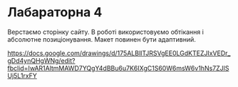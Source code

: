 # Лабараторна 4 
Верстаємо сторінку сайту.
В роботі використовуємо обтікання і абсолютне позиціонування.
Макет повинен бути адаптивний.

https://docs.google.com/drawings/d/175ALBlITJRSVgEE0LGdKTEZJIxVEDr_gDd4ynQHgWNg/edit?fbclid=IwAR1AltmMAWD7YQgY4dBBu6u7K6IXgC1S60W6msW6v1hNs7ZJlSUj5L1rxFY
